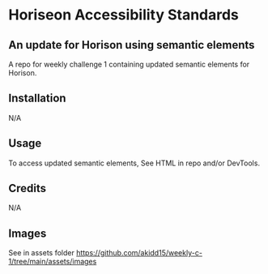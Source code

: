 # Horiseon Accessibility Standards
## An update for Horison using semantic elements

A repo for weekly challenge 1 containing updated semantic elements for Horison.

## Installation
N/A

## Usage
To access updated semantic elements, See HTML in repo and/or DevTools.

## Credits
N/A

## Images
See in assets folder
https://github.com/akidd15/weekly-c-1/tree/main/assets/images

